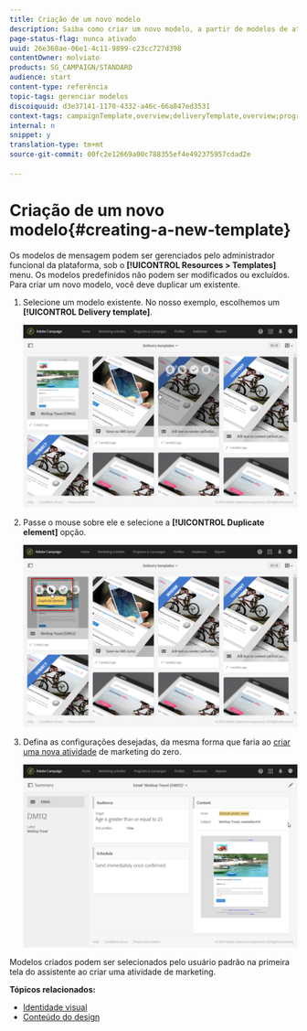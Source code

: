 ```yaml
---
title: Criação de um novo modelo
description: Saiba como criar um novo modelo, a partir de modelos de atividade prontos para uso para email, SMS, envios de notificação por push etc.
page-status-flag: nunca ativado
uuid: 26e368ae-06e1-4c11-9899-c23cc727d398
contentOwner: molviato
products: SG_CAMPAIGN/STANDARD
audience: start
content-type: referência
topic-tags: gerenciar modelos
discoiquuid: d3e37141-1170-4332-a46c-66a847ed3531
context-tags: campaignTemplate,overview;deliveryTemplate,overview;programTemplate,overview;workflowTemplate,overview;importTemplate,overview;
internal: n
snippet: y
translation-type: tm+mt
source-git-commit: 00fc2e12669a00c788355ef4e492375957cdad2e

---
```



# Criação de um novo modelo{#creating-a-new-template}

Os modelos de mensagem podem ser gerenciados pelo administrador funcional da plataforma, sob o **[!UICONTROL Resources > Templates]** menu. Os modelos predefinidos não podem ser modificados ou excluídos. Para criar um novo modelo, você deve duplicar um existente.

1. Selecione um modelo existente. No nosso exemplo, escolhemos um **[!UICONTROL Delivery template]**.

   ![](assets/template_2.png)

1. Passe o mouse sobre ele e selecione a **[!UICONTROL Duplicate element]** opção.

   ![](assets/template_3.png)

1. Defina as configurações desejadas, da mesma forma que faria ao [criar uma nova atividade](../../start/using/marketing-activities.md#creating-a-marketing-activity) de marketing do zero.

   ![](assets/template_4.png)

Modelos criados podem ser selecionados pelo usuário padrão na primeira tela do assistente ao criar uma atividade de marketing.

**Tópicos relacionados:**

* [Identidade visual](../../administration/using/branding.md)
* [Conteúdo do design](../../designing/using/overview.md)


